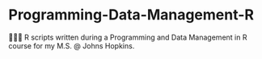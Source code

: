 # Programming-Data-Management-R
👩‍💻🏫 R scripts written during a Programming and Data Management in R course for my M.S. @ Johns Hopkins.
